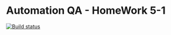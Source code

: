 # Automation QA - HomeWork 5-1
[![Build status](https://ci.appveyor.com/api/projects/status/iul5xm39n7t80yys?svg=true)](https://ci.appveyor.com/project/alexkochutov/aqa-5-1)